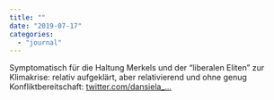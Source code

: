 ```yaml
---
title: ""
date: "2019-07-17"
categories: 
  - "journal"
---
```


Symptomatisch für die Haltung Merkels und der “liberalen Eliten” zur Klimakrise: relativ aufgeklärt, aber relativierend und ohne genug Konfliktbereitschaft: [twitter.com/dansiela\_...](https://twitter.com/dansiela_b/status/1151244354608123904?s=21)
